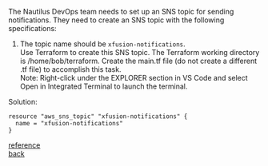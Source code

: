 The Nautilus DevOps team needs to set up an SNS topic for sending notifications. They need to create an SNS topic with the following specifications:  
1) The topic name should be `xfusion-notifications`.  
Use Terraform to create this SNS topic. The Terraform working directory is /home/bob/terraform. Create the main.tf file (do not create a different .tf file) to accomplish this task.  
Note: Right-click under the EXPLORER section in VS Code and select Open in Integrated Terminal to launch the terminal.

Solution:  
```
resource "aws_sns_topic" "xfusion-notifications" {
  name = "xfusion-notifications"
}
```

[reference](https://registry.terraform.io/providers/hashicorp/aws/latest/docs/resources/sns_topic)   
[back](https://github.com/MederD/Kodekloud-Engineer-Tasks/tree/main)
